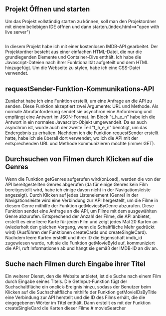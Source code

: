## Projekt Öffnen und starten
Um das Projekt vollständig starten zu können, soll man den Projektordner mit einem beliebigen IDE öffnen und dann starten.(index.html==>"open with live server")

##
In diesem Projekt habe ich mit einer kostenlosen IMDB-API gearbeitet.
Der Projektordner besteht aus einer einfachen HTML-Datei, die nur die grundlegenden Elemente und Container-Divs enthält. Ich habe die Javascript-Dateien nach ihrer Funktionalität aufgeteilt und dem HTML hinzugefügt. Um die Webseite zu stylen, habe ich eine CSS-Datei verwendet.

## requestSender-Funktion-Kommunikations-API
Zunächst habe ich eine Funktion erstellt, um eine Anfrage an die API zu senden. Diese Funktion akzeptiert zwei Argumente: URL und Methode. Als normale Abrufanforderung sendet sie asynchron eine Anforderung und empfängt eine Antwort im JSON-Format. Im Block "t_h_e_n" habe ich die Antwort in ein normales Javascript-Objekt umgewandelt. Da es auch asynchron ist, wurde auch der zweite Teil "t_h_e_n" benötigt, um das Endergebnis zu erhalten.
Nachdem ich die Funktion requestSender erstellt hatte, habe ich sie überall dort verwendet, wo ich die API mit der entsprechenden URL und Methode kommunizieren möchte (immer GET).

## Durchsuchen von Filmen durch Klicken auf die Genres
Wenn die Funktion getGenres aufgerufen wird(onLoad), werden die von der API bereitgestellten Genres abgerufen (da für einige Genres kein Film bereitgestellt wird, habe ich einige davon nicht in der Navigationsleiste angezeigt). Durch Klicken auf jedes Listenelement (Genre) in der Navigationsleiste wird eine Verbindung zur API hergestellt, um die Filme in diesem Genre mithilfe der Funktion getMoviesByGenre abzurufen. Diese Funktion sendet eine Anfrage an die API, um Filme mit dem ausgewählten Genre abzurufen. Entsprechend der Anzahl der Filme, die API anbietet, erstellt es eine leere Karte für jeden Film und zeigt jedes Mal 20 Karten an (wiederholt den gleichen Vorgang, wenn die Schaltfläche Mehr gedrückt wird) (Ausführen der Funktionen createCards und createSingleCard). Nachdem leere Karten erstellt und ihrer ID die Eigenschaft imdb_id zugewiesen wurde, ruft sie die Funktion getMovieById auf, kommuniziert die API, ruft Informationen ab und hängt sie gemäß der IMDB-ID an div an.

## Suche nach Filmen durch Eingabe ihrer Titel
Ein weiterer Dienst, den die Website anbietet, ist die Suche nach einem Film durch Eingabe seines Titels. Die GetInput-Funktion fügt der Suchschaltfläche ein onclick-Ereignis hinzu, sodass der Benutzer beim Klicken auf die Suchschaltfläche mithilfe der Funktion getMovieIDsByTitle eine Verbindung zur API herstellt und die ID des Films erhält, die die eingegebenen Wörter im Titel enthält. Dann erstellt es mit der Funktion createSingleCard die Karten dieser Filme.#   m o v i e S e a r c h e r  
 